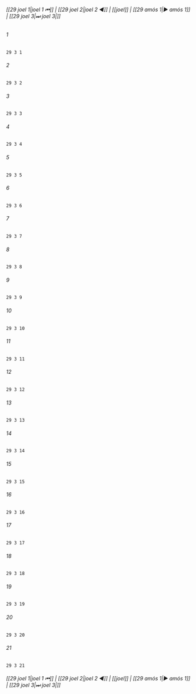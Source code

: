 
###### [[29 joel 1|joel 1 ⏮]] | [[29 joel 2|joel 2 ◀]] | [[joel]] | [[29 аmós 1|▶ аmós 1]] | [[29 joel 3|⏭ joel 3|]]

###### 1
``` verse
29 3 1 
```
###### 2
``` verse
29 3 2 
```
###### 3
``` verse
29 3 3 
```
###### 4
``` verse
29 3 4 
```
###### 5
``` verse
29 3 5 
```
###### 6
``` verse
29 3 6 
```
###### 7
``` verse
29 3 7 
```
###### 8
``` verse
29 3 8 
```
###### 9
``` verse
29 3 9 
```
###### 10
``` verse
29 3 10 
```
###### 11
``` verse
29 3 11 
```
###### 12
``` verse
29 3 12 
```
###### 13
``` verse
29 3 13 
```
###### 14
``` verse
29 3 14 
```
###### 15
``` verse
29 3 15 
```
###### 16
``` verse
29 3 16 
```
###### 17
``` verse
29 3 17 
```
###### 18
``` verse
29 3 18 
```
###### 19
``` verse
29 3 19 
```
###### 20
``` verse
29 3 20 
```
###### 21
``` verse
29 3 21 
```

###### [[29 joel 1|joel 1 ⏮]] | [[29 joel 2|joel 2 ◀]] | [[joel]] | [[29 аmós 1|▶ аmós 1]] | [[29 joel 3|⏭ joel 3|]]

